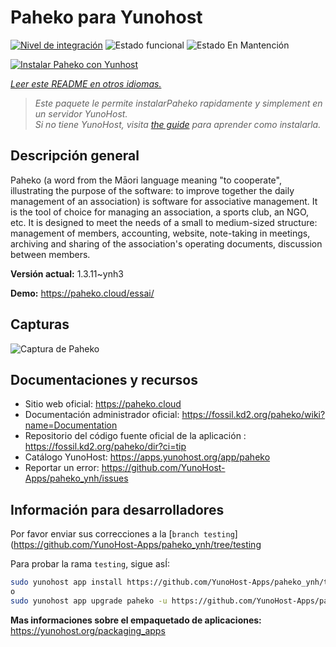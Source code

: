 <!--
Este archivo README esta generado automaticamente<https://github.com/YunoHost/apps/tree/master/tools/readme_generator>
No se debe editar a mano.
-->

# Paheko para Yunohost

[![Nivel de integración](https://dash.yunohost.org/integration/paheko.svg)](https://ci-apps.yunohost.org/ci/apps/paheko/) ![Estado funcional](https://ci-apps.yunohost.org/ci/badges/paheko.status.svg) ![Estado En Mantención](https://ci-apps.yunohost.org/ci/badges/paheko.maintain.svg)

[![Instalar Paheko con Yunhost](https://install-app.yunohost.org/install-with-yunohost.svg)](https://install-app.yunohost.org/?app=paheko)

*[Leer este README en otros idiomas.](./ALL_README.md)*

> *Este paquete le permite instalarPaheko rapidamente y simplement en un servidor YunoHost.*  
> *Si no tiene YunoHost, visita [the guide](https://yunohost.org/install) para aprender como instalarla.*

## Descripción general

Paheko (a word from the Māori language meaning "to cooperate", illustrating the purpose of the software: to improve together the daily management of an association) is software for associative management. It is the tool of choice for managing an association, a sports club, an NGO, etc. It is designed to meet the needs of a small to medium-sized structure: management of members, accounting, website, note-taking in meetings, archiving and sharing of the association's operating documents, discussion between members. 


**Versión actual:** 1.3.11~ynh3

**Demo:** <https://paheko.cloud/essai/>

## Capturas

![Captura de Paheko](./doc/screenshots/screenshot.png)

## Documentaciones y recursos

- Sitio web oficial: <https://paheko.cloud>
- Documentación administrador oficial: <https://fossil.kd2.org/paheko/wiki?name=Documentation>
- Repositorio del código fuente oficial de la aplicación : <https://fossil.kd2.org/paheko/dir?ci=tip>
- Catálogo YunoHost: <https://apps.yunohost.org/app/paheko>
- Reportar un error: <https://github.com/YunoHost-Apps/paheko_ynh/issues>

## Información para desarrolladores

Por favor enviar sus correcciones a la [`branch testing`](https://github.com/YunoHost-Apps/paheko_ynh/tree/testing

Para probar la rama `testing`, sigue asÍ:

```bash
sudo yunohost app install https://github.com/YunoHost-Apps/paheko_ynh/tree/testing --debug
o
sudo yunohost app upgrade paheko -u https://github.com/YunoHost-Apps/paheko_ynh/tree/testing --debug
```

**Mas informaciones sobre el empaquetado de aplicaciones:** <https://yunohost.org/packaging_apps>
